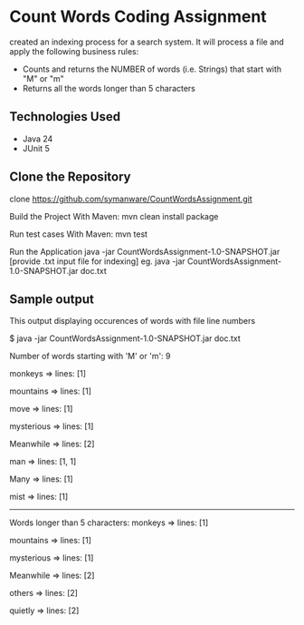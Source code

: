 # Count Words Coding Assignment
created an indexing process for a search system.  It will process a file and apply the following business rules:
- Counts and returns the NUMBER of words (i.e. Strings) that start with "M" or "m"
- Returns all the words longer than 5 characters

##  Technologies Used
- Java 24
- JUnit 5

## Clone the Repository
   
   clone  https://github.com/symanware/CountWordsAssignment.git
    
   Build the Project
   With Maven: mvn clean install package

   Run test cases
   With Maven: mvn test

   Run the Application
   java -jar CountWordsAssignment-1.0-SNAPSHOT.jar [provide .txt input file for indexing]
   eg. java -jar CountWordsAssignment-1.0-SNAPSHOT.jar doc.txt


## Sample output

This output displaying occurences of words with file line numbers

$ java -jar CountWordsAssignment-1.0-SNAPSHOT.jar doc.txt

Number of words starting with 'M' or 'm': 9

monkeys => lines: [1]

mountains => lines: [1]

move => lines: [1]

mysterious => lines: [1]

Meanwhile => lines: [2]

man => lines: [1, 1]

Many => lines: [1]

mist => lines: [1]

-----------------------------------------------------------------------------------------
Words longer than 5 characters:
monkeys => lines: [1]

mountains => lines: [1]

mysterious => lines: [1]

Meanwhile => lines: [2]

others => lines: [2]

quietly => lines: [2]






